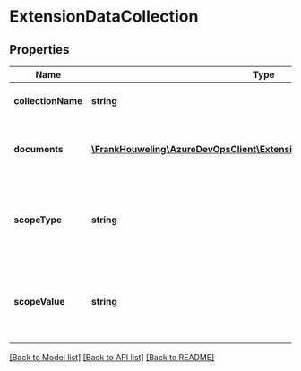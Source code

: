 # ExtensionDataCollection

## Properties
Name | Type | Description | Notes
------------ | ------------- | ------------- | -------------
**collectionName** | **string** | The name of the collection | [optional] 
**documents** | [**\FrankHouweling\AzureDevOpsClient\ExtensionManagement\Model\JObject[]**](JObject.md) | A list of documents belonging to the collection | [optional] 
**scopeType** | **string** | The type of the collection&#39;s scope, such as Default or User | [optional] 
**scopeValue** | **string** | The value of the collection&#39;s scope, such as Current or Me | [optional] 

[[Back to Model list]](../README.md#documentation-for-models) [[Back to API list]](../README.md#documentation-for-api-endpoints) [[Back to README]](../README.md)



